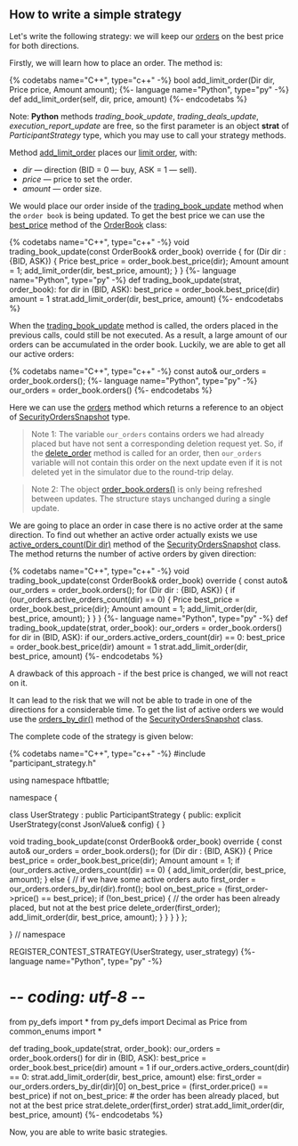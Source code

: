 ## How to write a simple strategy

Let's write the following strategy: we will keep our [orders](/terms.md#order) on the best price for both directions.

Firstly, we will learn how to place an order.
The method is:

{% codetabs name="C++", type="c++" -%}
bool add_limit_order(Dir dir, Price price, Amount amount);
{%- language name="Python", type="py" -%}
def add_limit_order(self, dir, price, amount)
{%- endcodetabs %}

Note: **Python** methods *trading_book_update*, *trading_deals_update*, *execution_report_update* are free, so the first parameter is an object **strat** of *ParticipantStrategy* type, which you may use to call your strategy methods.

Method [add_limit_order](/api/ParticipantStrategy.md#add_limit_order) places our [limit order](/terms.md#limit_order), with:

- *dir* — direction (BID = 0 — buy, ASK = 1 — sell).
- *price* — price to set the order.
- *amount* — order size.

We would place our order inside of the [trading_book_update](/api/ParticipantStrategy.md#trading_book_update) method when the `order book` is being updated.
To get the best price we can use the [best_price](/api/OrderBook.md#best_price) method of the [OrderBook](/api/OrderBook.md) class:

{% codetabs name="C++", type="c++" -%}
void trading_book_update(const OrderBook& order_book) override {
  for (Dir dir : {BID, ASK}) {
    Price best_price = order_book.best_price(dir);
    Amount amount = 1;
    add_limit_order(dir, best_price, amount);
  }
}
{%- language name="Python", type="py" -%}
def trading_book_update(strat, order_book):
    for dir in (BID, ASK):
        best_price = order_book.best_price(dir)
        amount = 1
        strat.add_limit_order(dir, best_price, amount)
{%- endcodetabs %}

When the [trading_book_update](/api/ParticipantStrategy.md#trading_book_update) method is called, the orders placed in the previous calls, could still be not executed.
As a result, a large amount of our orders can be accumulated in the order book.
Luckily, we are able to get all our active orders:

{% codetabs name="C++", type="c++" -%}
const auto& our_orders = order_book.orders();
{%- language name="Python", type="py" -%}
our_orders = order_book.orders()
{%- endcodetabs %}

Here we can use the [orders](/api/OrderBook.md#orders) method which returns a reference to an object of [SecurityOrdersSnapshot](/api/SecurityOrdersSnapshot.md) type.

> Note 1: The variable `our_orders` contains orders we had already placed but have not sent a corresponding deletion request yet.
> So, if the [delete_order](/api/ParticipantStrategy.md#delete_order) method is called for an order, then `our_orders` variable will not contain this order on the next update even if it is not deleted yet in the simulator due to the round-trip delay.

> Note 2: The object [order_book.orders()](/api/OrderBook.md#orders) is only being refreshed between updates. The structure stays unchanged during a single update.

We are going to place an order in case there is no active order at the same direction.
To find out whether an active order actually exists we use [active_orders_count(Dir dir)](/api/SecurityOrdersSnapshot.md#active_orders_count) method of the [SecurityOrdersSnapshot](/api/SecurityOrdersSnapshot.md) class. The method returns the number of active orders by given direction:

{% codetabs name="C++", type="c++" -%}
void trading_book_update(const OrderBook& order_book) override {
  const auto& our_orders = order_book.orders();
  for (Dir dir : {BID, ASK}) {
    if (our_orders.active_orders_count(dir) == 0) {
      Price best_price = order_book.best_price(dir);
      Amount amount = 1;
      add_limit_order(dir, best_price, amount);
    }
  }
}
{%- language name="Python", type="py" -%}
def trading_book_update(strat, order_book):
    our_orders = order_book.orders()
    for dir in (BID, ASK):
        if our_orders.active_orders_count(dir) == 0:
            best_price = order_book.best_price(dir)
            amount = 1
            strat.add_limit_order(dir, best_price, amount)
{%- endcodetabs %}

A drawback of this approach - if the best price is changed, we will not react on it.

It can lead to the risk that we will not be able to trade in one of the directions for a considerable time.
To get the list of active orders we would use the [orders_by_dir()](/api/SecurityOrdersSnapshot.md#orders_by_dir) method of the [SecurityOrdersSnapshot](/api/SecurityOrdersSnapshot.md#) class.

The complete code of the strategy is given below:

{% codetabs name="C++", type="c++" -%}
#include "participant_strategy.h"

using namespace hftbattle;

namespace {

class UserStrategy : public ParticipantStrategy {
public:
  explicit UserStrategy(const JsonValue& config) { }

  void trading_book_update(const OrderBook& order_book) override {
    const auto& our_orders = order_book.orders();
    for (Dir dir : {BID, ASK}) {
      Price best_price = order_book.best_price(dir);
      Amount amount = 1;
      if (our_orders.active_orders_count(dir) == 0) {
        add_limit_order(dir, best_price, amount);
      } else {  // if we have some active orders
        auto first_order = our_orders.orders_by_dir(dir).front();
        bool on_best_price = (first_order->price() == best_price);
        if (!on_best_price) { // the order has been already placed, but not at the best price
          delete_order(first_order);
          add_limit_order(dir, best_price, amount);
        }
      }
    }
  }
};

}  // namespace

REGISTER_CONTEST_STRATEGY(UserStrategy, user_strategy)
{%- language name="Python", type="py" -%}
# -*- coding: utf-8 -*-

from py_defs import *
from py_defs import Decimal as Price
from common_enums import *


def trading_book_update(strat, order_book):
    our_orders = order_book.orders()
    for dir in (BID, ASK):
        best_price = order_book.best_price(dir)
        amount = 1
        if our_orders.active_orders_count(dir) == 0:
            strat.add_limit_order(dir, best_price, amount)
        else:
            first_order = our_orders.orders_by_dir(dir)[0]
            on_best_price = (first_order.price() == best_price)
            if not on_best_price:  # the order has been already placed, but not at the best price
                strat.delete_order(first_order)
                strat.add_limit_order(dir, best_price, amount)
{%- endcodetabs %}

Now, you are able to write basic strategies.

